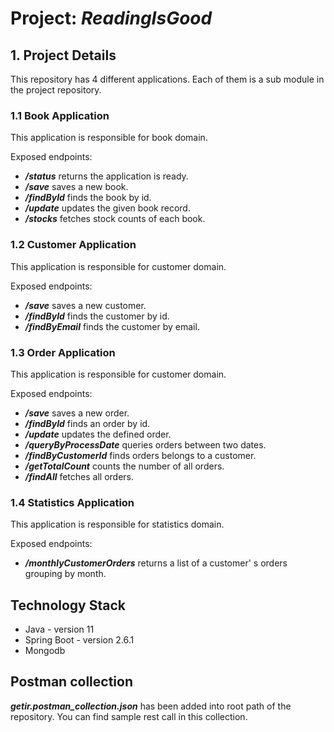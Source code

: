 # Project: ***ReadingIsGood***

## 1. Project Details
This repository has 4 different applications. Each of them is a sub module
in the project repository.

### 1.1 Book Application

This application is responsible for book domain.

Exposed endpoints:

* ***/status*** returns the application is ready.
* ***/save*** saves a new book.  
* ***/findById*** finds the book by id.
* ***/update*** updates the given book record.
* ***/stocks*** fetches stock counts of each book.

### 1.2 Customer Application

This application is responsible for customer domain.

Exposed endpoints:

* ***/save*** saves a new customer.
* ***/findById*** finds the customer by id.
* ***/findByEmail*** finds the customer by email.

### 1.3 Order Application

This application is responsible for customer domain.

Exposed endpoints:

* ***/save*** saves a new order.
* ***/findById*** finds an order by id.
* ***/update*** updates the defined order.
* ***/queryByProcessDate*** queries orders between two dates.
* ***/findByCustomerId*** finds orders belongs to a customer.
* ***/getTotalCount*** counts the number of all orders.
* ***/findAll*** fetches all orders.

### 1.4 Statistics Application

This application is responsible for statistics domain.

Exposed endpoints:

* ***/monthlyCustomerOrders*** returns a list of a customer' s orders grouping by month.

## Technology Stack
* Java - version 11
* Spring Boot - version 2.6.1
* Mongodb

## Postman collection

***getir.postman_collection.json*** has been added into root path of the repository.
You can find sample rest call in this collection.